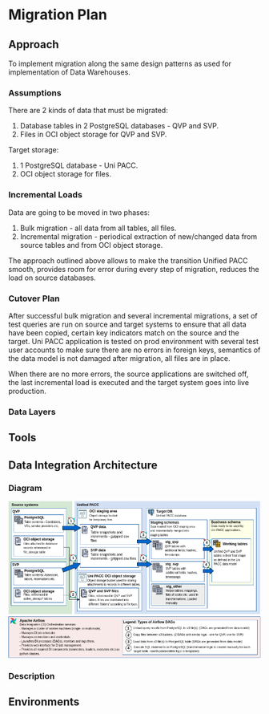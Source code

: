 Migration Plan
===============

Approach
---------

To implement migration along the same design patterns as used for
implementation of Data Warehouses.

### Assumptions ###

There are 2 kinds of data that must be migrated:

1. Database tables in 2 PostgreSQL databases - QVP and SVP.
2. Files in OCI object storage for QVP and SVP.

Target storage:

1. 1 PostgreSQL database - Uni PACC.
2. OCI object storage for files.

### Incremental Loads ###

Data are going to be moved in two phases:

1. Bulk migration - all data from all tables, all files.
2. Incremental migration - periodical extraction of new/changed data
   from source tables and from OCI object storage.

The approach outlined above allows to make the transition
Unified PACC smooth, provides room for error during every step of migration,
reduces the load on source databases.

### Cutover Plan ###

After successful bulk migration and several incremental migrations, 
a set of test queries are run on source and target systems to ensure that
all data have been copied, certain key indicators match on the source and the target.
Uni PACC application is tested on prod environment with several test user accounts
to make sure there are no errors in foreign keys, semantics of the data model is not
damaged after migration, all files are in place.

When there are no more errors, the source applications are switched off,
the last incremental load is executed and the target system goes into live production.

### Data Layers ###

Tools
------

Data Integration Architecture
------------------------------

### Diagram ###

![Migration Architecture Diagram](img/data-migr-arch.png)

### Description ###


Environments
-------------



